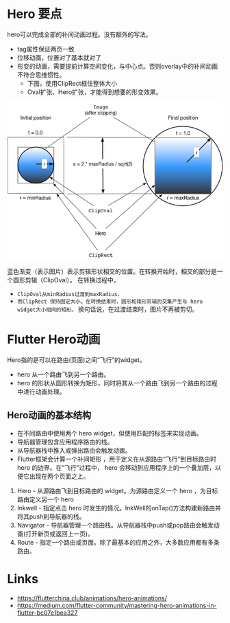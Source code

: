 # Hero 要点
hero可以完成全部的补间动画过程。没有额外的写法。
* tag属性保证两页一致
* 位移动画，位置对了基本就对了
* 形变的动画，需要提前计算空间变化，与中心点。否则overlay中的补间动画不符合思维惯性。
    * 下图，使用ClipRect框住整体大小
    * Oval扩张、Hero扩张，才能得到想要的形变效果。

![](images4md/2021-01-06-17-17-46.png)

蓝色渐变（表示图片）表示剪辑形状相交的位置。在转换开始时，相交的部分是一个圆形剪辑（ClipOval）。
在转换过程中，
* `ClipOval从minRadius过渡到maxRadius，`
* `而ClipRect 保持固定大小。在转换结束时，圆形和矩形剪辑的交集产生与 hero widget大小相同的矩形。`
换句话说，在过渡结束时，图片不再被剪切。

# Flutter Hero动画
Hero指的是可以在路由(页面)之间“飞行”的widget。

* hero 从一个路由飞到另一个路由。
* hero 的形状从圆形转换为矩形，同时将其从一个路由飞到另一个路由的过程中进行动画处理。

## Hero动画的基本结构
* 在不同路由中使用两个 hero widget，但使用匹配的标签来实现动画。
* 导航器管理包含应用程序路由的栈。
* 从导航器栈中推入或弹出路由会触发动画。
* Flutter框架会计算一个补间矩形 ，用于定义在从源路由“飞行”到目标路由时 hero 的边界。在“飞行”过程中， hero 会移动到应用程序上的一个叠加层，以便它出现在两个页面之上。

1. Hero - 从源路由飞到目标路由的 widget。为源路由定义一个 hero ，为目标路由定义另一个 hero 
2. Inkwell - 指定点击 hero 时发生的情况。InkWell的onTap()方法构建新路由并将其push到导航器的栈。
3. Navigator - 导航器管理一个路由栈。从导航器栈中push或pop路由会触发动画(打开新页或返回上一页)。
4. Route - 指定一个路由或页面。除了最基本的应用之外，大多数应用都有多条路由。


# Links
* https://flutterchina.club/animations/hero-animations/
* https://medium.com/flutter-community/mastering-hero-animations-in-flutter-bc07e1bea327